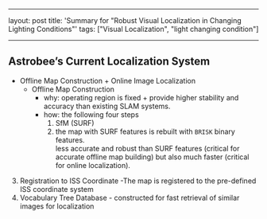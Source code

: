 
---
layout: post
title: 'Summary for "Robust Visual Localization in Changing Lighting Conditions"'
tags: ["Visual Localization", "light changing condition"]

---

## Astrobee’s Current Localization System
- Offline Map Construction + Online Image Localization
  - Offline Map Construction
    - why: operating region is fixed + provide higher stability and accuracy than existing SLAM systems.
    - how: the following four steps <br>
      1. SfM (SURF)
      2. the map with SURF features is rebuilt with `BRISK` binary features. <br>
         less accurate and robust than SURF features 
         (critical for accurate offline map building) 
         but also much faster (critical for online localization).
3. Registration to ISS Coordinate -The map is
registered to the pre-defined ISS coordinate system
4. Vocabulary Tree Database - constructed
for fast retrieval of similar images for localization
